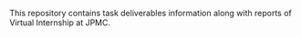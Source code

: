 This repository contains task deliverables information along with reports of Virtual Internship at JPMC.
